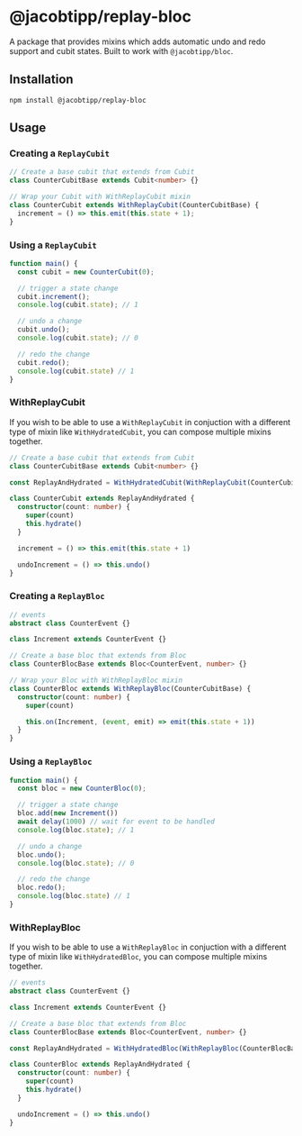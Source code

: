 # @jacobtipp/replay-bloc

A package that provides mixins which adds automatic undo and redo support and cubit states. Built to work with `@jacobtipp/bloc`.

## Installation

```
npm install @jacobtipp/replay-bloc
```


## Usage

### Creating a `ReplayCubit`

```ts
// Create a base cubit that extends from Cubit
class CounterCubitBase extends Cubit<number> {}
```

```ts
// Wrap your Cubit with WithReplayCubit mixin 
class CounterCubit extends WithReplayCubit(CounterCubitBase) {
  increment = () => this.emit(this.state + 1);
}
```

### Using a `ReplayCubit`

```ts
function main() {
  const cubit = new CounterCubit(0);

  // trigger a state change
  cubit.increment();
  console.log(cubit.state); // 1

  // undo a change
  cubit.undo();
  console.log(cubit.state); // 0

  // redo the change
  cubit.redo();
  console.log(cubit.state) // 1
}
```

### WithReplayCubit

If you wish to be able to use a `WithReplayCubit` in conjuction with a different type of mixin like `WithHydratedCubit`, you can compose multiple mixins together.

```ts
// Create a base cubit that extends from Cubit
class CounterCubitBase extends Cubit<number> {}

const ReplayAndHydrated = WithHydratedCubit(WithReplayCubit(CounterCubitBase)) 

class CounterCubit extends ReplayAndHydrated {
  constructor(count: number) {
    super(count)
    this.hydrate()
  }

  increment = () => this.emit(this.state + 1)

  undoIncrement = () => this.undo()
}
```


### Creating a `ReplayBloc`

```ts
// events
abstract class CounterEvent {}

class Increment extends CounterEvent {}

// Create a base bloc that extends from Bloc
class CounterBlocBase extends Bloc<CounterEvent, number> {}
```

```ts
// Wrap your Bloc with WithReplayBloc mixin 
class CounterBloc extends WithReplayBloc(CounterCubitBase) {
  constructor(count: number) {
    super(count)

    this.on(Increment, (event, emit) => emit(this.state + 1))
  }
}
```

### Using a `ReplayBloc`

```ts
function main() {
  const bloc = new CounterBloc(0);

  // trigger a state change
  bloc.add(new Increment())
  await delay(1000) // wait for event to be handled
  console.log(bloc.state); // 1

  // undo a change
  bloc.undo();
  console.log(bloc.state); // 0

  // redo the change
  bloc.redo();
  console.log(bloc.state) // 1
}
```

### WithReplayBloc

If you wish to be able to use a `WithReplayBloc` in conjuction with a different type of mixin like `WithHydratedBloc`, you can compose multiple mixins together.

```ts
// events
abstract class CounterEvent {}

class Increment extends CounterEvent {}

// Create a base bloc that extends from Bloc
class CounterBlocBase extends Bloc<CounterEvent, number> {}

const ReplayAndHydrated = WithHydratedBloc(WithReplayBloc(CounterBlocBase)) 

class CounterBloc extends ReplayAndHydrated {
  constructor(count: number) {
    super(count)
    this.hydrate()
  }

  undoIncrement = () => this.undo()
}
```
